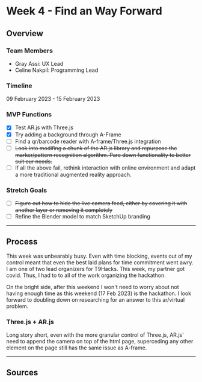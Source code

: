 # Week 4 - Find an Way Forward

## Overview

### Team Members

- Gray Assi: UX Lead
- Celine Nakpil: Programming Lead

### Timeline

09 February 2023 - 15 February 2023

### MVP Functions

- [x] Test AR.js with Three.js
- [x] Try adding a background through A-Frame
- [ ] Find a qr/barcode reader with A-frame/Three.js integration
- [ ] ~~Look into modifing a chunk of the AR.js library and repurpose the marker/pattern recognition algorithm. Pare down functionality to better suit our needs.~~
- [ ] If all the above fail, rethink interaction with online environment and adapt a more traditional augmented reality approach.

### Stretch Goals

- [ ] ~~Figure out how to hide the live camera feed, either by covering it with another layer or removing it completely~~
- [ ] Refine the Blender model to match SketchUp branding

---

## Process

This week was unbearably busy. Even with time blocking, events out of my control meant that even the best laid plans for time commitment went awry. I am one of two lead organizers for T9Hacks. This week, my partner got covid. Thus, I had to to all of the work organizing the hackathon.

On the bright side, after this weekend I won't need to worry about not having enough time as this weekend (17 Feb 2023) is the hackathon. I look forward to doubling down on researching for an answer to this ar/virtual problem.

### Three.js + AR.js

Long story short, even with the more granular control of Three.js, AR.js' need to append the camera on top of the html page, superceding any other element on the page still has the same issue as A-frame.

---

## Sources
